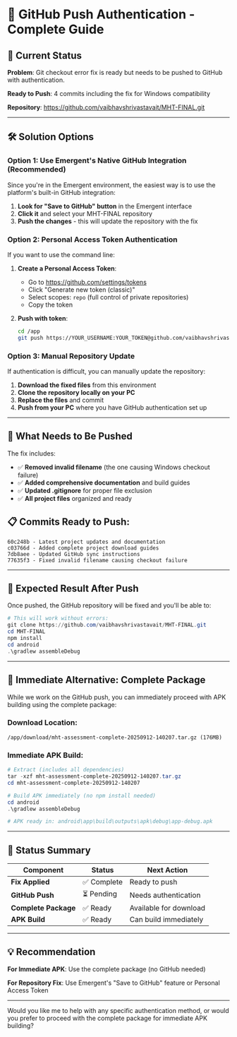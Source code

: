 # 🔐 GitHub Push Authentication - Complete Guide

## 🚨 Current Status

**Problem**: Git checkout error fix is ready but needs to be pushed to GitHub with authentication.

**Ready to Push**: 4 commits including the fix for Windows compatibility

**Repository**: https://github.com/vaibhavshrivastavait/MHT-FINAL.git

---

## 🛠️ Solution Options

### Option 1: Use Emergent's Native GitHub Integration (Recommended)

Since you're in the Emergent environment, the easiest way is to use the platform's built-in GitHub integration:

1. **Look for "Save to GitHub" button** in the Emergent interface
2. **Click it** and select your MHT-FINAL repository
3. **Push the changes** - this will update the repository with the fix

### Option 2: Personal Access Token Authentication

If you want to use the command line:

1. **Create a Personal Access Token**:
   - Go to https://github.com/settings/tokens
   - Click "Generate new token (classic)"
   - Select scopes: `repo` (full control of private repositories)
   - Copy the token

2. **Push with token**:
   ```bash
   cd /app
   git push https://YOUR_USERNAME:YOUR_TOKEN@github.com/vaibhavshrivastavait/MHT-FINAL.git main
   ```

### Option 3: Manual Repository Update

If authentication is difficult, you can manually update the repository:

1. **Download the fixed files** from this environment
2. **Clone the repository locally on your PC**
3. **Replace the files** and commit
4. **Push from your PC** where you have GitHub authentication set up

---

## 🎯 What Needs to Be Pushed

The fix includes:
- ✅ **Removed invalid filename** (the one causing Windows checkout failure)
- ✅ **Added comprehensive documentation** and build guides
- ✅ **Updated .gitignore** for proper file exclusion
- ✅ **All project files** organized and ready

## 📋 Commits Ready to Push:
```
60c248b - Latest project updates and documentation
c03766d - Added complete project download guides  
7db8aee - Updated GitHub sync instructions
77635f3 - Fixed invalid filename causing checkout failure
```

---

## 🚀 Expected Result After Push

Once pushed, the GitHub repository will be fixed and you'll be able to:

```powershell
# This will work without errors:
git clone https://github.com/vaibhavshrivastavait/MHT-FINAL.git
cd MHT-FINAL
npm install
cd android
.\gradlew assembleDebug
```

---

## 🎯 Immediate Alternative: Complete Package

While we work on the GitHub push, you can immediately proceed with APK building using the complete package:

### Download Location:
```
/app/download/mht-assessment-complete-20250912-140207.tar.gz (176MB)
```

### Immediate APK Build:
```powershell
# Extract (includes all dependencies)
tar -xzf mht-assessment-complete-20250912-140207.tar.gz
cd mht-assessment-complete-20250912-140207

# Build APK immediately (no npm install needed)
cd android
.\gradlew assembleDebug

# APK ready in: android\app\build\outputs\apk\debug\app-debug.apk
```

---

## 🔧 Status Summary

| Component | Status | Next Action |
|-----------|--------|-------------|
| **Fix Applied** | ✅ Complete | Ready to push |
| **GitHub Push** | ⏳ Pending | Needs authentication |
| **Complete Package** | ✅ Ready | Available for download |
| **APK Build** | ✅ Ready | Can build immediately |

---

## 💡 Recommendation

**For Immediate APK**: Use the complete package (no GitHub needed)

**For Repository Fix**: Use Emergent's "Save to GitHub" feature or Personal Access Token

---

Would you like me to help with any specific authentication method, or would you prefer to proceed with the complete package for immediate APK building?